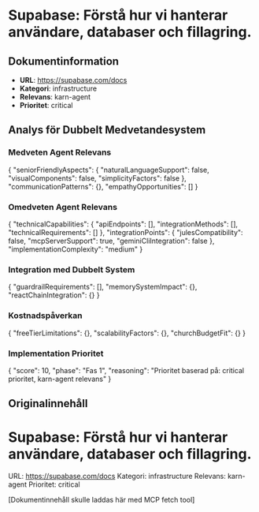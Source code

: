 # Supabase: Förstå hur vi hanterar användare, databaser och fillagring.

## Dokumentinformation
- **URL**: https://supabase.com/docs
- **Kategori**: infrastructure
- **Relevans**: karn-agent
- **Prioritet**: critical

## Analys för Dubbelt Medvetandesystem

### Medveten Agent Relevans
{
  "seniorFriendlyAspects": {
    "naturalLanguageSupport": false,
    "visualComponents": false,
    "simplicityFactors": false
  },
  "communicationPatterns": {},
  "empathyOpportunities": []
}

### Omedveten Agent Relevans
{
  "technicalCapabilities": {
    "apiEndpoints": [],
    "integrationMethods": [],
    "technicalRequirements": []
  },
  "integrationPoints": {
    "julesCompatibility": false,
    "mcpServerSupport": true,
    "geminiCliIntegration": false
  },
  "implementationComplexity": "medium"
}

### Integration med Dubbelt System
{
  "guardrailRequirements": [],
  "memorySystemImpact": {},
  "reactChainIntegration": {}
}

### Kostnadspåverkan
{
  "freeTierLimitations": {},
  "scalabilityFactors": {},
  "churchBudgetFit": {}
}

### Implementation Prioritet
{
  "score": 10,
  "phase": "Fas 1",
  "reasoning": "Prioritet baserad på: critical prioritet, karn-agent relevans"
}

## Originalinnehåll
# Supabase: Förstå hur vi hanterar användare, databaser och fillagring.
    
URL: https://supabase.com/docs
Kategori: infrastructure
Relevans: karn-agent
Prioritet: critical

[Dokumentinnehåll skulle laddas här med MCP fetch tool]

